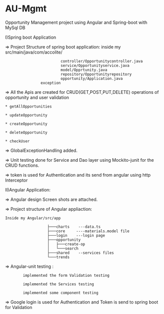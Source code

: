 # AU-Mgmt
Opportunity Management project using Angular and Spring-boot with MySql DB
 
I)Spring boot Application

=> Project Structure of spring boot application:
	inside my src/main/java/com/accolite/
   
                             controller/Opportunitycontroller.java
                             service/Opportunityservice.java
                             model/Opprtunity.java
                             repository/Opportunityrepository
                             opportunity/Application.java
			      	exception
							 
=> All the Apis are created for CRUD(GET,POST,PUT,DELETE) operations of opportunity and user validation
	
	* getAllOpportunities
	
	* updateOpportunity
	
	* createOpportunity
	
	* deleteOpportunity
	
	* checkUser
	
=> GlobalExceptionHandling added.

=> Unit testing done for Service and Dao layer using Mockito-junit for the CRUD functions.

=> token is used for Authentication and its send from angular using http Interceptor


II)Angular Application:

=> Angular design Screen shots are attached.

=> Project structure of Angular appliaction:
	
	Inside my Angular/src/app
                       
                       ├───charts    ---data.ts
                       ├───core     ----materials.model file 
                       ├───login    ---login page
                       ├───opportunity
                       │   ├───create-op  
                       │   └───search
                       ├───shared    --services files
                       └───trends
=> Angular-unit testing :

			implemented the form Validation testing

			implemented the Services testing

			implemented some component testing
			
=> Google login is used for Authentication and Token is send to spring boot for Validation

